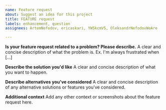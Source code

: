 ```yaml
---
name: Feature request
about: Suggest an idea for this project
title: FEATURE request
labels: enhancement, question
assignees: ArtemNefodov, ericaskari, YW5kcmV5, OleksandrNefodovWeAre

---
```


**Is your feature request related to a problem? Please describe.**
A clear and concise description of what the problem is. Ex. I'm always frustrated when [...]

**Describe the solution you'd like**
A clear and concise description of what you want to happen.

**Describe alternatives you've considered**
A clear and concise description of any alternative solutions or features you've considered.

**Additional context**
Add any other context or screenshots about the feature request here.
